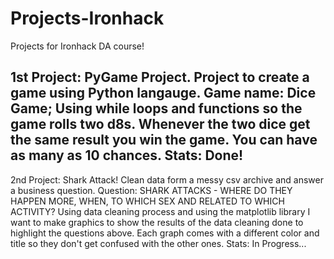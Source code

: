 # Projects-Ironhack

Projects for Ironhack DA course!

1st Project: PyGame Project. Project to create a game using Python langauge.
Game name: Dice Game;
Using while loops and functions so the game rolls two d8s. Whenever the two dice get the same result you win the game. You can have as many as 10 chances.
Stats: Done!
---------------------------------------------------------
2nd Project: Shark Attack! Clean data form a messy csv archive and answer a business question.
Question: SHARK ATTACKS - WHERE DO THEY HAPPEN MORE, WHEN, TO WHICH SEX AND RELATED TO WHICH ACTIVITY?
Using data cleaning process and using the matplotlib library I want to make graphics to show the results of the data cleaning done to highlight the questions above.
Each graph comes with a different color and title so they don't get confused with the other ones.
Stats: In Progress...
